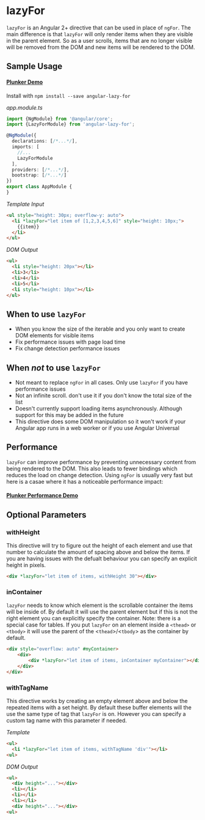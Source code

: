# lazyFor

`lazyFor` is an Angular 2+ directive that can be used in place of `ngFor`. The main difference is that `lazyFor` will only render items when they are visible in the parent element. So as a user scrolls, items that are no longer visible will be removed from the DOM and new items will be rendered to the DOM.

## Sample Usage
#### [Plunker Demo](https://embed.plnkr.co/t9OKzEOObBClzI6MX6uo/?show=app.component.ts,preview)

Install with `npm install --save angular-lazy-for`

*app.module.ts*
```TypeScript
import {NgModule} from '@angular/core';
import {LazyForModule} from 'angular-lazy-for';

@NgModule({
  declarations: [/*...*/],
  imports: [
    //...
    LazyForModule
  ],
  providers: [/*...*/],
  bootstrap: [/*...*/]
})
export class AppModule {
}
```

*Template Input*
```html
<ul style="height: 30px; overflow-y: auto">
  <li *lazyFor="let item of [1,2,3,4,5,6]" style="height: 10px;">
    {{item}}
  </li>
</ul>
```

*DOM Output*
```html
<ul>
  <li style="height: 20px"></li>
  <li>3</li>
  <li>4</li>
  <li>5</li>
  <li style="height: 10px"></li>
</ul>
```

## When to use `lazyFor`
* When you know the size of the iterable and you only want to create DOM elements for visible items
* Fix performance issues with page load time
* Fix change detection performance issues

## When *not* to use `lazyFor`
* Not meant to replace `ngFor` in all cases. Only use `lazyFor` if you have performance issues
* Not an infinite scroll. don't use it if you don't know the total size of the list
* Doesn't currently support loading items asynchronously. Although support for this may be added in the future
* This directive does some DOM manipulation so it won't work if your Angular app runs in a web worker or if you use Angular Universal

## Performance
`lazyFor` can improve performance by preventing unnecessary content from being rendered to the DOM. This also leads to fewer bindings which reduces the load on change detection. Using `ngFor` is usually very fast but here is a casae where it has a noticeable performance impact:
#### [Plunker Performance Demo](https://embed.plnkr.co/eRMjnhW1ctU1VwdRhE8x/?show=app.component.ts,preview)

## Optional Parameters

### withHeight
This directive will try to figure out the height of each element and use that number to calculate the amount of spacing above and below the items. If you are having issues with the defualt behaviour you can specify an explicit height in pixels.

```HTML
<div *lazyFor="let item of items, withHeight 30"></div>
```

### inContainer
`lazyFor` needs to know which element is the scrollable container the items will be inside of. By default it will use the parent element but if this is not the right element you can explicitly specify the container. Note: there is a special case for tables. If you put `lazyFor` on an element inside a `<thead>` or `<tbody>` it will use the parent of the <`thead`>/<`tbody`> as the container by default.

```HTML
<div style="overflow: auto" #myContainer>
    <div>
        <div *lazyFor="let item of items, inContainer myContainer"></div>
    </div>
</div>
```

### withTagName
This directive works by creating an empty element above and below the repeated items with a set height. By default these buffer elements will the use the same type of tag that `lazyFor` is on. However you can specify a custom tag name with this parameter if needed.

*Template*
```HTML
<ul>
  <li *lazyFor="let item of items, withTagName 'div'"></li>
<ul>
```

*DOM Output*
```HTML
<ul>
  <div height="..."></div>
  <li></li>
  <li></li>
  <li></li>
  <div height="..."></div>
<ul>
```